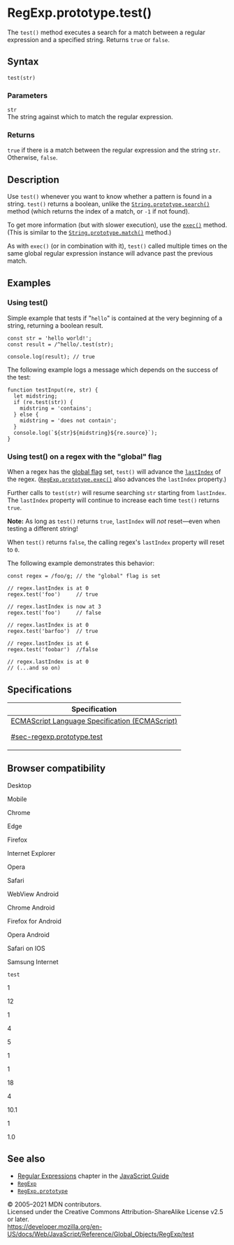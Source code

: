 # RegExp.prototype.test()

The `test()` method executes a search for a match between a regular expression and a specified string. Returns `true` or `false`.

## Syntax

    test(str)

### Parameters

`str`  
The string against which to match the regular expression.

### Returns

`true` if there is a match between the regular expression and the string `str`. Otherwise, `false`.

## Description

Use `test()` whenever you want to know whether a pattern is found in a string. `test()` returns a boolean, unlike the [`String.prototype.search()`](../string/search) method (which returns the index of a match, or `-1` if not found).

To get more information (but with slower execution), use the [`exec()`](exec) method. (This is similar to the [`String.prototype.match()`](../string/match) method.)

As with `exec()` (or in combination with it), `test()` called multiple times on the same global regular expression instance will advance past the previous match.

## Examples

### Using test()

Simple example that tests if "`hello`" is contained at the very beginning of a string, returning a boolean result.

    const str = 'hello world!';
    const result = /^hello/.test(str);

    console.log(result); // true

The following example logs a message which depends on the success of the test:

    function testInput(re, str) {
      let midstring;
      if (re.test(str)) {
        midstring = 'contains';
      } else {
        midstring = 'does not contain';
      }
      console.log(`${str}${midstring}${re.source}`);
    }

### Using test() on a regex with the "global" flag

When a regex has the [global flag](https://developer.mozilla.org/en-US/docs/Web/JavaScript/Guide/Regular_Expressions#advanced_searching_with_flags_2) set, `test()` will advance the [`lastIndex`](lastindex) of the regex. ([`RegExp.prototype.exec()`](exec) also advances the `lastIndex` property.)

Further calls to `test(str)` will resume searching `str` starting from `lastIndex`. The `lastIndex` property will continue to increase each time `test()` returns `true`.

**Note:** As long as `test()` returns `true`, `lastIndex` will _not_ reset—even when testing a different string!

When `test()` returns `false`, the calling regex's `lastIndex` property will reset to `0`.

The following example demonstrates this behavior:

    const regex = /foo/g; // the "global" flag is set

    // regex.lastIndex is at 0
    regex.test('foo')     // true

    // regex.lastIndex is now at 3
    regex.test('foo')     // false

    // regex.lastIndex is at 0
    regex.test('barfoo')  // true

    // regex.lastIndex is at 6
    regex.test('foobar')  //false

    // regex.lastIndex is at 0
    // (...and so on)

## Specifications

<table><thead><tr class="header"><th>Specification</th></tr></thead><tbody><tr class="odd"><td><a href="https://tc39.es/ecma262/#sec-regexp.prototype.test">ECMAScript Language Specification (ECMAScript) 
<br/>


<span class="small">#sec-regexp.prototype.test</span></a></td></tr></tbody></table>

## Browser compatibility

Desktop

Mobile

Chrome

Edge

Firefox

Internet Explorer

Opera

Safari

WebView Android

Chrome Android

Firefox for Android

Opera Android

Safari on IOS

Samsung Internet

`test`

1

12

1

4

5

1

1

18

4

10.1

1

1.0

## See also

-   [Regular Expressions](https://developer.mozilla.org/en-US/docs/Web/JavaScript/Guide/Regular_Expressions) chapter in the [JavaScript Guide](https://developer.mozilla.org/en-US/docs/Web/JavaScript/Guide)
-   [`RegExp`](../regexp)
-   [`RegExp.prototype`](../regexp)

© 2005–2021 MDN contributors.  
Licensed under the Creative Commons Attribution-ShareAlike License v2.5 or later.  
<a href="https://developer.mozilla.org/en-US/docs/Web/JavaScript/Reference/Global_Objects/RegExp/test" class="_attribution-link">https://developer.mozilla.org/en-US/docs/Web/JavaScript/Reference/Global_Objects/RegExp/test</a>
